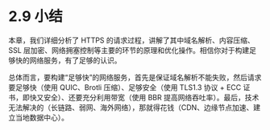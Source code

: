 # 2.9 小结

本章，我们详细分析了 HTTPS 的请求过程，讲解了其中域名解析、内容压缩、SSL 层加密、网络拥塞控制等主要的环节的原理和优化操作。相信你对于构建足够快的网络服务，有了足够的认识。

总体而言，要构建“足够快”的网络服务，首先是保证域名解析不能失败，然后请求要足够快（使用 QUIC、Brotli 压缩）、足够安全（使用 TLS1.3 协议 + ECC 证书，即快又安全）、还要充分利用带宽（使用 BBR 提高网络吞吐率）。最后，技术无法解决的（长链路、弱网、海外网络），那就得花钱（CDN、边缘节点加速、建立当地数据中心）。
